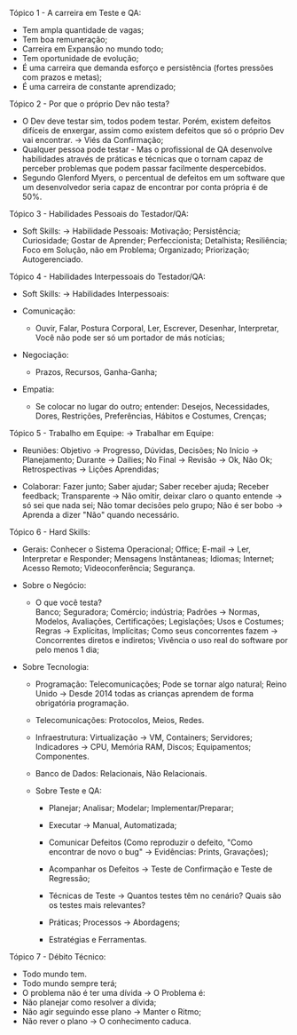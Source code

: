 Tópico 1 - A carreira em Teste e QA:
- Tem ampla quantidade de vagas;
- Tem boa remuneração;
- Carreira em Expansão no mundo todo;
- Tem oportunidade de evolução;
- É uma carreira que demanda esforço e persistência (fortes pressões com prazos e metas);
- É uma carreira de constante aprendizado;
 
Tópico 2 - Por que o próprio Dev não testa?
- O Dev deve testar sim, todos podem testar. Porém, existem defeitos difíceis de enxergar, assim como existem defeitos que só o próprio Dev vai encontrar. -> Viés da Confirmação;
- Qualquer pessoa pode testar - Mas o profissional de QA desenvolve habilidades através de práticas e técnicas que o tornam capaz de perceber problemas que podem passar facilmente despercebidos.
- Segundo Glenford Myers, o percentual de defeitos em um software que um desenvolvedor seria capaz de encontrar por conta própria é de 50%.

Tópico 3 - Habilidades Pessoais do Testador/QA:
- Soft Skills:
-> Habilidade Pessoais:
    Motivação; Persistência; Curiosidade; Gostar de Aprender; Perfeccionista; Detalhista; Resiliência; Foco em Solução, não em Problema; Organizado; Priorização; Autogerenciado.

Tópico 4 - Habilidades Interpessoais do Testador/QA:
- Soft Skills:
-> Habilidades Interpessoais:
- Comunicação:
    - Ouvir, Falar, Postura Corporal, Ler, Escrever, Desenhar, Interpretar, Você não pode ser só um portador de más notícias;

- Negociação:
    - Prazos, Recursos, Ganha-Ganha;

- Empatia:
    - Se colocar no lugar do outro; entender: Desejos, Necessidades, Dores, Restrições, Preferências, Hábitos e Costumes, Crenças;

Tópico 5 - Trabalho em Equipe:
-> Trabalhar em Equipe:     
- Reuniões:
    Objetivo -> Progresso, Dúvidas, Decisões;
    No Início -> Planejamento;
    Durante -> Dailies;
    No Final -> Revisão -> Ok, Não Ok; Retrospectivas -> Lições Aprendidas;

- Colaborar:
    Fazer junto; Saber ajudar; Saber receber ajuda; Receber feedback; Transparente -> Não omitir, deixar claro o quanto entende -> só sei que nada sei; Não tomar decisões pelo grupo; Não é ser bobo -> Aprenda a dizer "Não" quando necessário.
        
Tópico 6 - Hard Skills:
- Gerais:
    Conhecer o Sistema Operacional; Office; E-mail -> Ler, Interpretar e Responder; Mensagens Instântaneas; Idiomas; Internet; Acesso Remoto; Videoconferência; Segurança.

- Sobre o Negócio:
    - O que você testa?  
        Banco; Seguradora; Comércio; indústria; Padrões -> Normas, Modelos, Avaliações, Certificações; Legislações; Usos e Costumes; Regras -> Explícitas, Implícitas; Como seus concorrentes fazem -> Concorrentes diretos e indiretos; Vivência o uso real do software por pelo menos 1 dia;

- Sobre Tecnologia:
    - Programação:
        Telecomunicações; Pode se tornar algo natural; Reino Unido -> Desde 2014 todas as crianças aprendem de forma obrigatória programação.

    - Telecomunicações:
        Protocolos, Meios, Redes.

    - Infraestrutura:
        Virtualização -> VM, Containers; Servidores; Indicadores -> CPU, Memória RAM, Discos; Equipamentos; Componentes.

    - Banco de Dados:
        Relacionais, Não Relacionais.

    - Sobre Teste e QA:
        - Planejar; Analisar; Modelar; Implementar/Preparar; 

        - Executar -> Manual, Automatizada; 

        - Comunicar Defeitos (Como reproduzir o defeito, "Como encontrar de novo o bug" -> Evidências: Prints, Gravações); 

        - Acompanhar os Defeitos -> Teste de Confirmação e Teste de Regressão;

        - Técnicas de Teste -> Quantos testes têm no cenário? Quais são os testes mais relevantes?

        - Práticas; Processos -> Abordagens; 
            
        - Estratégias e Ferramentas.

Tópico 7 - Débito Técnico:
- Todo mundo tem.
- Todo mundo sempre terá;
- O problema não é ter uma dívida -> O Problema é:
- Não planejar como resolver a dívida;
- Não agir seguindo esse plano -> Manter o Ritmo;
- Não rever o plano -> O conhecimento caduca.